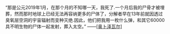 “那是公元2019年1月，在那个月的不知哪一天，我死了.一个月后我的尸骨才被埋葬，然而那时地球上已经无法再容纳更多的尸体了，分解者早在13年前就因透过臭氧层空洞的宇宙辐射而变种灭绝.因此，他们把我用一枚什么弹，和其它60000具不明生物的尸体一起发射，葬入太空。”
——[[奥卜泽瓦尔]](Observer)
